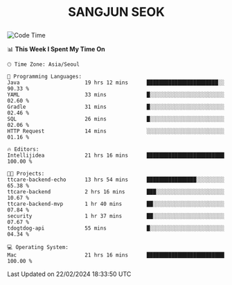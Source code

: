 <h1>
 <p align="center">
   SANGJUN SEOK
 </p>
</h1>

<!--START_SECTION:waka-->
![Code Time](http://img.shields.io/badge/Code%20Time-3%2C294%20hrs%2018%20mins-blue)

📊 **This Week I Spent My Time On** 

```text
🕑︎ Time Zone: Asia/Seoul

💬 Programming Languages: 
Java                     19 hrs 12 mins      ███████████████████████░░   90.33 % 
YAML                     33 mins             █░░░░░░░░░░░░░░░░░░░░░░░░   02.60 % 
Gradle                   31 mins             █░░░░░░░░░░░░░░░░░░░░░░░░   02.46 % 
SQL                      26 mins             █░░░░░░░░░░░░░░░░░░░░░░░░   02.06 % 
HTTP Request             14 mins             ░░░░░░░░░░░░░░░░░░░░░░░░░   01.16 % 

🔥 Editors: 
Intellijidea             21 hrs 16 mins      █████████████████████████   100.00 % 

🐱‍💻 Projects: 
ttcare-backend-echo      13 hrs 54 mins      ████████████████░░░░░░░░░   65.38 % 
ttcare-backend           2 hrs 16 mins       ███░░░░░░░░░░░░░░░░░░░░░░   10.67 % 
ttcare-backend-mvp       1 hr 40 mins        ██░░░░░░░░░░░░░░░░░░░░░░░   07.84 % 
security                 1 hr 37 mins        ██░░░░░░░░░░░░░░░░░░░░░░░   07.67 % 
tdogtdog-api             55 mins             █░░░░░░░░░░░░░░░░░░░░░░░░   04.34 % 

💻 Operating System: 
Mac                      21 hrs 16 mins      █████████████████████████   100.00 % 
```


 Last Updated on 22/02/2024 18:33:50 UTC
<!--END_SECTION:waka-->
